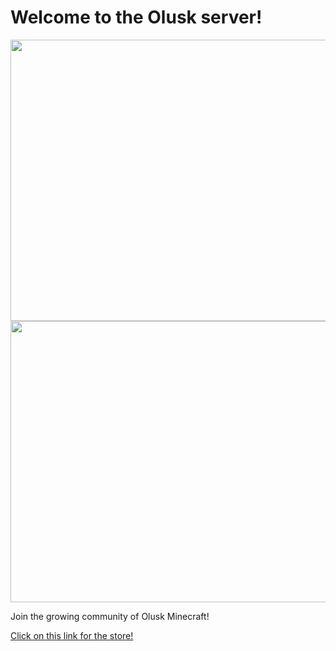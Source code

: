 <h1>Welcome to the Olusk server!</h1>
<img alt="" src="https://cdn.discordapp.com/attachments/413906395981938700/547453517518864395/unknown.png" style="width: 600px; height: 450px;">
<img alt="" src="https://d14nx13ylsx7x8.cloudfront.net/repo_assets/assets/000/029/997/original/download.jpeg" style="width: 600px; height: 450px;">
<p>Join the growing community of Olusk Minecraft!<p/>
<a href="https://icenationserver.github.io/store">Click on this link for the store!</a>

